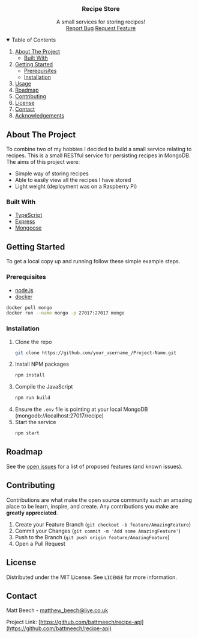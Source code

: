 <!-- HEADER -->
<br />
<p align="center">

  <h3 align="center">Recipe Store</h3>

  <p align="center">
    A small services for storing recipes!
    <br />
    <a href="TODO">Report Bug</a>
    <a href="TODO">Request Feature</a>
  </p>
</p>

<!-- TABLE OF CONTENTS -->
<details open="open">
  <summary>Table of Contents</summary>
  <ol>
    <li>
      <a href="#about-the-project">About The Project</a>
      <ul>
        <li><a href="#built-with">Built With</a></li>
      </ul>
    </li>
    <li>
      <a href="#getting-started">Getting Started</a>
      <ul>
        <li><a href="#prerequisites">Prerequisites</a></li>
        <li><a href="#installation">Installation</a></li>
      </ul>
    </li>
    <li><a href="#usage">Usage</a></li>
    <li><a href="#roadmap">Roadmap</a></li>
    <li><a href="#contributing">Contributing</a></li>
    <li><a href="#license">License</a></li>
    <li><a href="#contact">Contact</a></li>
    <li><a href="#acknowledgements">Acknowledgements</a></li>
  </ol>
</details>

<!-- ABOUT THE PROJECT -->

## About The Project

To combine two of my hobbies I decided to build a small service relating to recipes. This is a small RESTful service for persisting recipes in MongoDB. The aims of this project were:

-   Simple way of storing recipes
-   Able to easily view all the recipes I have stored
-   Light weight (deployment was on a Raspberry Pi)

### Built With

-   [TypeScript](https://www.typescriptlang.org/)
-   [Express](https://expressjs.com/)
-   [Mongoose](https://mongoosejs.com/)

<!-- GETTING STARTED -->

## Getting Started

To get a local copy up and running follow these simple example steps.

### Prerequisites

-   [node.js](https://nodejs.org/en/)
-   [docker](https://www.docker.com/get-started)

```sh
docker pull mongo
docker run --name mongo -p 27017:27017 mongo
```

### Installation

1. Clone the repo
    ```sh
    git clone https://github.com/your_username_/Project-Name.git
    ```
2. Install NPM packages
    ```sh
    npm install
    ```
3. Compile the JavaScript
    ```sh
    npm run build
    ```
4. Ensure the `.env` file is pointing at your local MongoDB (mongodb://localhost:27017/recipe)
5. Start the service
    ```sh
    npm start
    ```

<!-- ROADMAP -->

## Roadmap

See the [open issues](https://github.com/battmeech/recipe-api/issues) for a list of proposed features (and known issues).

<!-- CONTRIBUTING -->

## Contributing

Contributions are what make the open source community such an amazing place to be learn, inspire, and create. Any contributions you make are **greatly appreciated**.

1. Create your Feature Branch (`git checkout -b feature/AmazingFeature`)
2. Commit your Changes (`git commit -m 'Add some AmazingFeature'`)
3. Push to the Branch (`git push origin feature/AmazingFeature`)
4. Open a Pull Request

<!-- LICENSE -->

## License

Distributed under the MIT License. See `LICENSE` for more information.

<!-- CONTACT -->

## Contact

Matt Beech - matthew_beech@live.co.uk

Project Link: [https://github.com/battmeech/recipe-api](https://github.com/battmeech/recipe-api)
